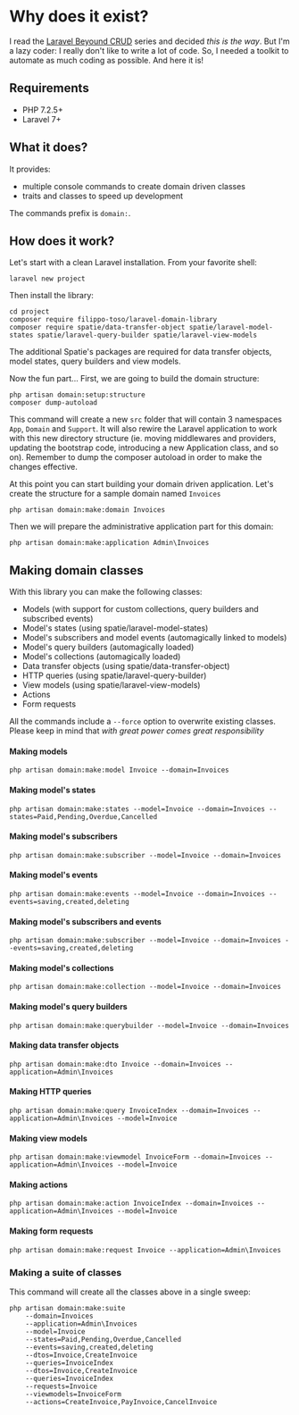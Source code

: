 # Why does it exist?

I read the [Laravel Beyound CRUD](https://stitcher.io/blog/laravel-beyond-crud-01-domain-oriented-laravel) series and decided *this is the way*.
But I'm a lazy coder: I really don't like to write a lot of code. So, I needed a toolkit to automate as much coding as possible. And here it is!

## Requirements

- PHP 7.2.5+
- Laravel 7+

## What it does?

It provides:

- multiple console commands to create domain driven classes
- traits and classes to speed up development

The commands prefix is `domain:`.

## How does it work?

Let's start with a clean Laravel installation. From your favorite shell:

```
laravel new project
```

Then install the library:

```
cd project
composer require filippo-toso/laravel-domain-library
composer require spatie/data-transfer-object spatie/laravel-model-states spatie/laravel-query-builder spatie/laravel-view-models
```

The additional Spatie's packages are required for data transfer objects, model states, query builders and view models.

Now the fun part... First, we are going to build the domain structure:

```
php artisan domain:setup:structure
composer dump-autoload
```

This command will create a new `src` folder that will contain 3 namespaces `App`, `Domain` and `Support`.
It will also rewire the Laravel application to work with this new directory structure (ie. moving middlewares and providers, updating the bootstrap code, introducing a new Application class, and so on). Remember to dump the composer autoload in order to make the changes effective.

At this point you can start building your domain driven application. Let's create the structure for a sample domain named `Invoices`

```
php artisan domain:make:domain Invoices
```

Then we will prepare the administrative application part for this domain:

```
php artisan domain:make:application Admin\Invoices
```

## Making domain classes

With this library you can make the following classes:

- Models (with support for custom collections, query builders and subscribed events)
- Model's states (using spatie/laravel-model-states)
- Model's subscribers and model events (automagically linked to models)
- Model's query builders (automagically loaded)
- Model's collections (automagically loaded)
- Data transfer objects (using spatie/data-transfer-object)
- HTTP queries (using spatie/laravel-query-builder)
- View models (using spatie/laravel-view-models)
- Actions
- Form requests

All the commands include a `--force` option to overwrite existing classes. Please keep in mind that *with great power comes great responsibility*

#### Making models

```
php artisan domain:make:model Invoice --domain=Invoices
```

#### Making model's states

```
php artisan domain:make:states --model=Invoice --domain=Invoices --states=Paid,Pending,Overdue,Cancelled
```

#### Making model's subscribers

```
php artisan domain:make:subscriber --model=Invoice --domain=Invoices
```

#### Making model's events

```
php artisan domain:make:events --model=Invoice --domain=Invoices --events=saving,created,deleting
```

#### Making model's subscribers and events

```
php artisan domain:make:subscriber --model=Invoice --domain=Invoices --events=saving,created,deleting
```

#### Making model's collections

```
php artisan domain:make:collection --model=Invoice --domain=Invoices
```

#### Making model's query builders

```
php artisan domain:make:querybuilder --model=Invoice --domain=Invoices
```

#### Making data transfer objects

```
php artisan domain:make:dto Invoice --domain=Invoices --application=Admin\Invoices
```

#### Making HTTP queries

```
php artisan domain:make:query InvoiceIndex --domain=Invoices --application=Admin\Invoices --model=Invoice
```

#### Making view models

```
php artisan domain:make:viewmodel InvoiceForm --domain=Invoices --application=Admin\Invoices --model=Invoice
```

#### Making actions

```
php artisan domain:make:action InvoiceIndex --domain=Invoices --application=Admin\Invoices --model=Invoice
```

#### Making form requests

```
php artisan domain:make:request Invoice --application=Admin\Invoices
```

### Making a suite of classes

This command will create all the classes above in a single sweep:

```
php artisan domain:make:suite 
    --domain=Invoices 
    --application=Admin\Invoices 
    --model=Invoice 
    --states=Paid,Pending,Overdue,Cancelled 
    --events=saving,created,deleting 
    --dtos=Invoice,CreateInvoice 
    --queries=InvoiceIndex 
    --dtos=Invoice,CreateInvoice 
    --queries=InvoiceIndex 
    --requests=Invoice 
    --viewmodels=InvoiceForm 
    --actions=CreateInvoice,PayInvoice,CancelInvoice    
```
